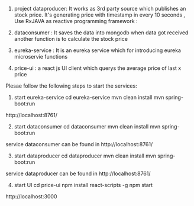 
1. project dataproducer: 
It works as 3rd party source which publishes an stock price.
It's generating price with timestamp in every 10 seconds , Use RxJAVA as reactive programming framework :

2. dataconsumer :
It saves the data into mongodb when data got received 
another function is to calculate the stock price

3. eureka-service : 
It is an eureka service which for introducing eureka microservie functions

4. price-ui : 
a react js UI client which querys the average price of last x price


Plesae follow the following steps to start the services:
1. start  eureka-service
cd eureka-service
mvn clean install
mvn spring-boot:run

http://localhost:8761/

2. start dataconsumer
cd dataconsumer
mvn clean install
mvn spring-boot:run

service dataconsumer can be found in http://localhost:8761/

3. start dataproducer
cd dataproducer
mvn clean install
mvn spring-boot:run

service dataproducer can be found in http://localhost:8761/

4. start UI
cd price-ui
npm install react-scripts -g
npm start

http://localhost:3000